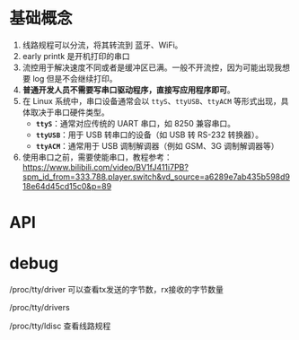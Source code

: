 # 基础概念

1. 线路规程可以分流，将其转流到 蓝牙、WiFi。
2. early printk 是开机打印的串口
3. 流控用于解决速度不同或者是缓冲区已满。一般不开流控，因为可能出现我想要 log 但是不会继续打印。
4. **普通开发人员不需要写串口驱动程序，直接写应用程序即可**。
5. 在 Linux 系统中，串口设备通常会以 `ttyS`、`ttyUSB`、`ttyACM` 等形式出现，具体取决于串口硬件类型。
   - **`ttyS`**：通常对应传统的 UART 串口，如 8250 兼容串口。
   - **`ttyUSB`**：用于 USB 转串口的设备（如 USB 转 RS-232 转换器）。
   - **`ttyACM`**：通常用于 USB 调制解调器（例如 GSM、3G 调制解调器等）
6. 使用串口之前，需要使能串口，教程参考：https://www.bilibili.com/video/BV1fJ411i7PB?spm_id_from=333.788.player.switch&vd_source=a6289e7ab435b598d918e64d45cd15c0&p=89

# API





# debug 

/proc/tty/driver 可以查看tx发送的字节数，rx接收的字节数量

/proc/tty/drivers

/proc/tty/ldisc 查看线路规程